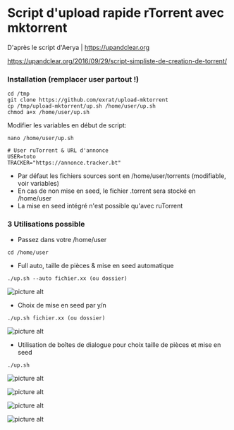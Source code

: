 # Script d'upload rapide rTorrent avec mktorrent 

 D'après le script d'Aerya | https://upandclear.org

 https://upandclear.org/2016/09/29/script-simpliste-de-creation-de-torrent/

### Installation (remplacer user partout !)
```
cd /tmp
git clone https://github.com/exrat/upload-mktorrent
cp /tmp/upload-mktorrent/up.sh /home/user/up.sh
chmod a+x /home/user/up.sh
```

 Modifier les variables en début de script:

```
nano /home/user/up.sh
```

```
# User ruTorrent & URL d'annonce
USER=toto
TRACKER="https://annonce.tracker.bt"
```

* Par défaut les fichiers sources sont en /home/user/torrents (modifiable, voir variables)
* En cas de non mise en seed, le fichier .torrent sera stocké en /home/user
* La mise en seed intégré n'est possible qu'avec ruTorrent

### 3 Utilisations possible

* Passez dans votre /home/user
```
cd /home/user
```

* Full auto, taille de pièces & mise en seed automatique
```
./up.sh --auto fichier.xx (ou dossier)
```
![picture alt](https://cloud.githubusercontent.com/assets/10530469/20858906/b737792e-b94f-11e6-8f9b-e1e6f123ca9b.png)

* Choix de mise en seed par y/n
```
./up.sh fichier.xx (ou dossier)
```
![picture alt](https://cloud.githubusercontent.com/assets/10530469/20858909/b784404c-b94f-11e6-8ebe-917946139352.png)


* Utilisation de boîtes de dialogue pour choix taille de pièces et mise en seed
```
./up.sh
```
![picture alt](https://cloud.githubusercontent.com/assets/10530469/20858907/b764e422-b94f-11e6-9480-722e7c3c2926.png)

![picture alt](https://cloud.githubusercontent.com/assets/10530469/20858911/b7895974-b94f-11e6-944f-54e85717689a.png)

![picture alt](https://cloud.githubusercontent.com/assets/10530469/20858910/b7885880-b94f-11e6-9c8e-c633874a5e39.png)

![picture alt](https://cloud.githubusercontent.com/assets/10530469/20858908/b776b904-b94f-11e6-8a33-b83e8986c9a0.png)
